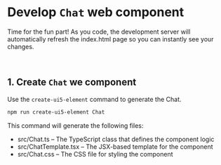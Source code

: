 # Develop `Chat` web component

Time for the fun part! As you code, the development server will automatically refresh the index.html page so you can instantly see your changes.

<br>

## 1. Create `Chat` we component

Use the `create-ui5-element` command to generate the Chat.

```sh
npm run create-ui5-element Chat
```

This command will generate the following files:

- src/Chat.ts – The TypeScript class that defines the component logic
- src/ChatTemplate.tsx – The JSX-based template for the component
- src/Chat.css – The CSS file for styling the component

